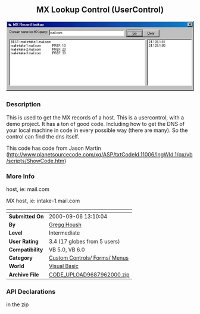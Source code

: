 ﻿<div align="center">

## MX Lookup Control \(UserControl\)

<img src="PIC2000961431301200.jpg">
</div>

### Description

This is used to get the MX records of a host. This is a usercontrol, with a demo project. It has a ton of good code. Including how to get the DNS of your local machine in code in every possible way (there are many). So the control can find the dns itself.

This code has code from Jason Martin (http://www.planetsourcecode.com/xq/ASP/txtCodeId.11006/lngWId.1/qx/vb/scripts/ShowCode.htm)
 
### More Info
 
host, ie: mail.com

MX host, ie: intake-1.mail.com


<span>             |<span>
---                |---
**Submitted On**   |2000-09-06 13:10:04
**By**             |[Gregg Housh](https://github.com/Planet-Source-Code/PSCIndex/blob/master/ByAuthor/gregg-housh.md)
**Level**          |Intermediate
**User Rating**    |3.4 (17 globes from 5 users)
**Compatibility**  |VB 5\.0, VB 6\.0
**Category**       |[Custom Controls/ Forms/  Menus](https://github.com/Planet-Source-Code/PSCIndex/blob/master/ByCategory/custom-controls-forms-menus__1-4.md)
**World**          |[Visual Basic](https://github.com/Planet-Source-Code/PSCIndex/blob/master/ByWorld/visual-basic.md)
**Archive File**   |[CODE\_UPLOAD9687962000\.zip](https://github.com/Planet-Source-Code/gregg-housh-mx-lookup-control-usercontrol__1-11306/archive/master.zip)

### API Declarations

in the zip





